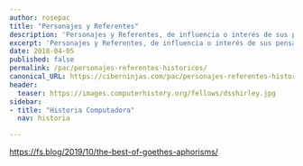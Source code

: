 ```yaml
---
author: rosepac
title: "Personajes y Referentes"
description: 'Personajes y Referentes, de influencia o interés de sus pensamientos.'
excerpt: 'Personajes y Referentes, de influencia o interés de sus pensamientos.'
date: 2018-04-05
published: false
permalink: /pac/personajes-referentes-historicos/
canonical_URL: https://ciberninjas.com/pac/personajes-referentes-historicos/
header:
  teaser: https://images.computerhistory.org/fellows/dsshirley.jpg
sidebar:
- title: "Historia Computadora"
  nav: historia

---
```


[](https://news.ycombinator.com/item?id=21230418) https://fs.blog/2019/10/the-best-of-goethes-aphorisms/

